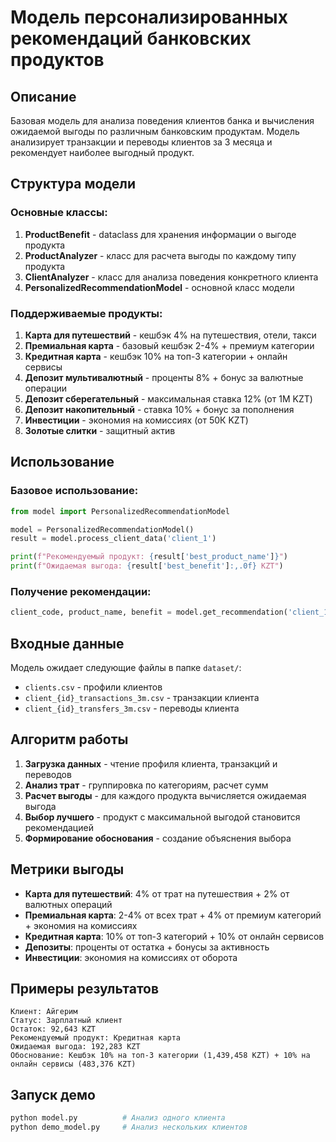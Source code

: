 # Модель персонализированных рекомендаций банковских продуктов

## Описание

Базовая модель для анализа поведения клиентов банка и вычисления ожидаемой выгоды по различным банковским продуктам. Модель анализирует транзакции и переводы клиентов за 3 месяца и рекомендует наиболее выгодный продукт.

## Структура модели

### Основные классы:

1. **ProductBenefit** - dataclass для хранения информации о выгоде продукта
2. **ProductAnalyzer** - класс для расчета выгоды по каждому типу продукта
3. **ClientAnalyzer** - класс для анализа поведения конкретного клиента
4. **PersonalizedRecommendationModel** - основной класс модели

### Поддерживаемые продукты:

1. **Карта для путешествий** - кешбэк 4% на путешествия, отели, такси
2. **Премиальная карта** - базовый кешбэк 2-4% + премиум категории
3. **Кредитная карта** - кешбэк 10% на топ-3 категории + онлайн сервисы
4. **Депозит мультивалютный** - проценты 8% + бонус за валютные операции
5. **Депозит сберегательный** - максимальная ставка 12% (от 1М KZT)
6. **Депозит накопительный** - ставка 10% + бонус за пополнения
7. **Инвестиции** - экономия на комиссиях (от 50К KZT)
8. **Золотые слитки** - защитный актив

## Использование

### Базовое использование:

```python
from model import PersonalizedRecommendationModel

model = PersonalizedRecommendationModel()
result = model.process_client_data('client_1')

print(f"Рекомендуемый продукт: {result['best_product_name']}")
print(f"Ожидаемая выгода: {result['best_benefit']:,.0f} KZT")
```

### Получение рекомендации:

```python
client_code, product_name, benefit = model.get_recommendation('client_1')
```

## Входные данные

Модель ожидает следующие файлы в папке `dataset/`:

- `clients.csv` - профили клиентов
- `client_{id}_transactions_3m.csv` - транзакции клиента
- `client_{id}_transfers_3m.csv` - переводы клиента

## Алгоритм работы

1. **Загрузка данных** - чтение профиля клиента, транзакций и переводов
2. **Анализ трат** - группировка по категориям, расчет сумм
3. **Расчет выгоды** - для каждого продукта вычисляется ожидаемая выгода
4. **Выбор лучшего** - продукт с максимальной выгодой становится рекомендацией
5. **Формирование обоснования** - создание объяснения выбора

## Метрики выгоды

- **Карта для путешествий**: 4% от трат на путешествия + 2% от валютных операций
- **Премиальная карта**: 2-4% от всех трат + 4% от премиум категорий + экономия на комиссиях
- **Кредитная карта**: 10% от топ-3 категорий + 10% от онлайн сервисов
- **Депозиты**: проценты от остатка + бонусы за активность
- **Инвестиции**: экономия на комиссиях от оборота

## Примеры результатов

```
Клиент: Айгерим
Статус: Зарплатный клиент
Остаток: 92,643 KZT
Рекомендуемый продукт: Кредитная карта
Ожидаемая выгода: 192,283 KZT
Обоснование: Кешбэк 10% на топ-3 категории (1,439,458 KZT) + 10% на онлайн сервисы (483,376 KZT)
```

## Запуск демо

```bash
python model.py          # Анализ одного клиента
python demo_model.py     # Анализ нескольких клиентов
```